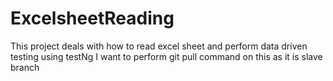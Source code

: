 # ExcelsheetReading
This project deals with how to read excel sheet and perform data driven testing using testNg
I want to perform git pull command on this as it is slave branch
